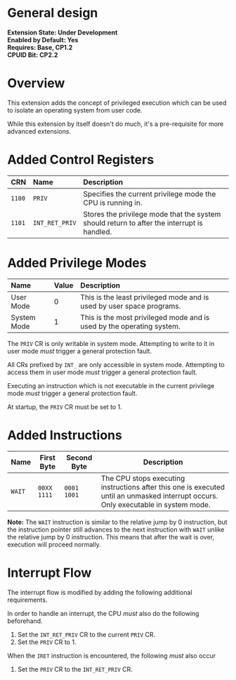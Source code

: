 # General design

**Extension State: Under Development**  
**Enabled by Default: Yes**  
**Requires: Base, CP1.2**  
**CPUID Bit: CP2.2**

# Overview

This extension adds the concept of privileged execution which can be used to isolate an operating system from user code.

While this extension by itself doesn't do much, it's a pre-requisite for more advanced extensions.

# Added Control Registers

| CRN    | Name           | Description                                                                                |
|:-------|:---------------|:-------------------------------------------------------------------------------------------|
| `1100` | `PRIV`         | Specifies the current privilege mode the CPU is running in.                                |
| `1101` | `INT_RET_PRIV` | Stores the privilege mode that the system should return to after the interrupt is handled. |

# Added Privilege Modes

| Name        | Value | Description                                                           |
|:------------|:------|:----------------------------------------------------------------------|
| User Mode   | 0     | This is the least privileged mode and is used by user space programs. |
| System Mode | 1     | This is the most privileged mode and is used by the operating system. |

The `PRIV` CR is only writable in system mode. Attempting to write to it in user mode _must_ trigger a general protection fault.

All CRs prefixed by `INT_` are only accessible in system mode. Attempting to access them in user mode _must_ trigger a general protection fault.

Executing an instruction which is not executable in the current privilege mode _must_ trigger a general protection fault.

At startup, the `PRIV` CR must be set to 1.

# Added Instructions

| Name   | First Byte  | Second Byte | Description                                                                                                                         |
|--------|-------------|-------------|-------------------------------------------------------------------------------------------------------------------------------------|
| `WAIT` | `00XX 1111` | `0001 1001` | The CPU stops executing instructions after this one is executed until an unmasked interrupt occurs. Only executable in system mode. |

**Note:** The `WAIT` instruction is similar to the relative jump by 0 instruction, but the instruction pointer still advances to the next instruction
with `WAIT` unlike the relative jump by 0 instruction. This means that after the wait is over, execution will proceed normally.

# Interrupt Flow

The interrupt flow is modified by adding the following additional requirements.

In order to handle an interrupt, the CPU _must_ also do the following beforehand.

1. Set the `INT_RET_PRIV` CR to the current `PRIV` CR.
2. Set the `PRIV` CR to 1.

When the `IRET` instruction is encountered, the following _must_ also occur

1. Set the `PRIV` CR to the `INT_RET_PRIV` CR.
